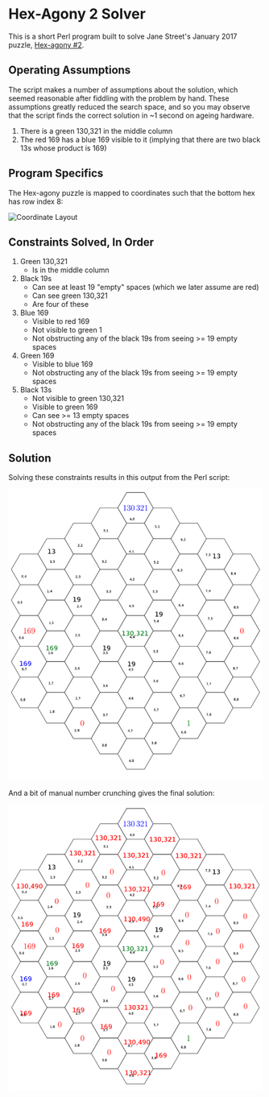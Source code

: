 # Hex-Agony 2 Solver #

This is a short Perl program built to solve Jane Street's January 2017 puzzle, [Hex-agony #2](https://www.janestreet.com/puzzles/hex-agony-2/).


## Operating Assumptions
The script makes a number of assumptions about the solution, which seemed reasonable after fiddling with the problem by hand. These assumptions greatly reduced the search space, and so you may observe that the script finds the correct solution in ~1 second on ageing hardware.

1. There is a green 130,321 in the middle column
2. The red 169 has a blue 169 visible to it (implying that there are two black 13s whose product is 169)

## Program Specifics ##
 The Hex-agony puzzle is mapped to coordinates such that the bottom hex has row index 8:

![Coordinate Layout](images/hexagony-coords.png)


## Constraints Solved, In Order
1. Green 130,321
    * Is in the middle column
2. Black 19s
    * Can see at least 19 "empty" spaces (which we later assume are red)
    * Can see green 130,321
    * Are four of these
3. Blue 169
    * Visible to red 169
    * Not visible to green 1
    * Not obstructing any of the black 19s from seeing >= 19 empty spaces
4. Green 169
    * Visible to blue 169
    * Not obstructing any of the black 19s from seeing >= 19 empty spaces
4. Black 13s
    * Not visible to green 130,321
    * Visible to green 169
    * Can see >= 13 empty spaces
    * Not obstructing any of the black 19s from seeing >= 19 empty spaces

## Solution
Solving these constraints results in this output from the Perl script:

![Constraints Solved](images/hexagony-constraint.png)

And a bit of manual number crunching gives the final solution:

![Solution](images/hexagony-solved.png)
